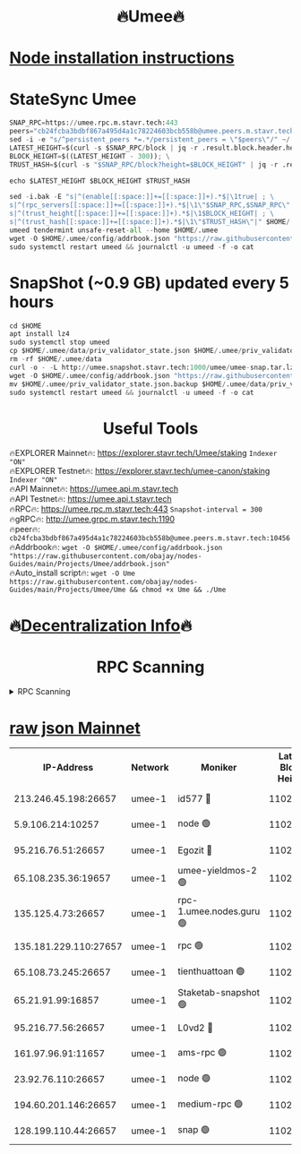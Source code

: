 <h1 align="center"> 🔥Umee🔥</h1>


[Node installation instructions](https://github.com/obajay/nodes-Guides/tree/main/Projects/Umee)
=
# StateSync Umee
```python
SNAP_RPC=https://umee.rpc.m.stavr.tech:443
peers="cb24fcba3bdbf867a495d4a1c78224603bcb558b@umee.peers.m.stavr.tech:10456"
sed -i -e "s/^persistent_peers *=.*/persistent_peers = \"$peers\"/" ~/.umee/config/config.toml
LATEST_HEIGHT=$(curl -s $SNAP_RPC/block | jq -r .result.block.header.height); \
BLOCK_HEIGHT=$((LATEST_HEIGHT - 300)); \
TRUST_HASH=$(curl -s "$SNAP_RPC/block?height=$BLOCK_HEIGHT" | jq -r .result.block_id.hash)

echo $LATEST_HEIGHT $BLOCK_HEIGHT $TRUST_HASH

sed -i.bak -E "s|^(enable[[:space:]]+=[[:space:]]+).*$|\1true| ; \
s|^(rpc_servers[[:space:]]+=[[:space:]]+).*$|\1\"$SNAP_RPC,$SNAP_RPC\"| ; \
s|^(trust_height[[:space:]]+=[[:space:]]+).*$|\1$BLOCK_HEIGHT| ; \
s|^(trust_hash[[:space:]]+=[[:space:]]+).*$|\1\"$TRUST_HASH\"|" $HOME/.umee/config/config.toml
umeed tendermint unsafe-reset-all --home $HOME/.umee
wget -O $HOME/.umee/config/addrbook.json "https://raw.githubusercontent.com/obajay/nodes-Guides/main/Projects/Umee/addrbook.json"
sudo systemctl restart umeed && journalctl -u umeed -f -o cat
```
# SnapShot (~0.9 GB) updated every 5 hours
```python
cd $HOME
apt install lz4
sudo systemctl stop umeed
cp $HOME/.umee/data/priv_validator_state.json $HOME/.umee/priv_validator_state.json.backup
rm -rf $HOME/.umee/data
curl -o - -L http://umee.snapshot.stavr.tech:1000/umee/umee-snap.tar.lz4 | lz4 -c -d - | tar -x -C $HOME/.umee --strip-components 2
wget -O $HOME/.umee/config/addrbook.json "https://raw.githubusercontent.com/obajay/nodes-Guides/main/Projects/Umee/addrbook.json"
mv $HOME/.umee/priv_validator_state.json.backup $HOME/.umee/data/priv_validator_state.json
sudo systemctl restart umeed && journalctl -u umeed -f -o cat
```
 <h1 align="center"> Useful Tools</h1>

🔥EXPLORER Mainnet🔥:      https://explorer.stavr.tech/Umee/staking             `Indexer "ON"` \
🔥EXPLORER Testnet🔥:        https://explorer.stavr.tech/umee-canon/staking      `Indexer "ON"` \
🔥API Mainnet🔥:                   https://umee.api.m.stavr.tech \
🔥API Testnet🔥:                     https://umee.api.t.stavr.tech \
🔥RPC🔥:                           https://umee.rpc.m.stavr.tech:443                     `Snapshot-interval = 300` \
🔥gRPC🔥:                              http://umee.grpc.m.stavr.tech:1190 \
🔥peer🔥:                     `cb24fcba3bdbf867a495d4a1c78224603bcb558b@umee.peers.m.stavr.tech:10456` \
🔥Addrbook🔥:    ```wget -O $HOME/.umee/config/addrbook.json "https://raw.githubusercontent.com/obajay/nodes-Guides/main/Projects/Umee/addrbook.json"``` \
🔥Auto_install script🔥: ```wget -O Ume https://raw.githubusercontent.com/obajay/nodes-Guides/main/Projects/Umee/Ume && chmod +x Ume && ./Ume```

🔥[Decentralization Info](https://github.com/obajay/StateSync-snapshots/tree/main/Projects/Umee/Decentralization)🔥
=

<h1 align="center"> RPC Scanning</h1>

<details>
<summary>RPC Scanning</summary>

<h2 align="center"> We scan nodes in real time every 4 hours. And we provide the final result of RPC endpoints.
We cannot influence the operation of these nodes in any way. </h2>


```python
If Voting Power is higher than 0 --> then the Node is a validator of the network and may be subject to attack and be a potential threat to the chain.
```
```python
We marked such validators with a red symbol
```

</details>

[raw json Mainnet](https://rpc-check.umeem.stavr.tech/umeem/rpc-umeem-result.json)
=



<table><tr><th>IP-Address</th><th>Network</th><th>Moniker</th><th>Latest Block Height</th><th>Earliest Block Height</th><th>Catching Up</th><th>Tx Index</th><th>Voting Power</th><th>Scan Time</th></tr><tr><td>213.246.45.198:26657</td><td>umee-1</td><td>id577 🔴</td><td>11027198</td><td>7100001</td><td>False</td><td>on</td><td>35124374</td><td>2024-03-15T08:02:24.383890826UTC</td></tr><tr><td>5.9.106.214:10257</td><td>umee-1</td><td>node 🟢</td><td>11027219</td><td>7942001</td><td>False</td><td>on</td><td>0</td><td>2024-03-15T08:04:31.984552928UTC</td></tr><tr><td>95.216.76.51:26657</td><td>umee-1</td><td>Egozit 🔴</td><td>11027227</td><td>8262001</td><td>False</td><td>off</td><td>38808566</td><td>2024-03-15T08:05:18.147716919UTC</td></tr><tr><td>65.108.235.36:19657</td><td>umee-1</td><td>umee-yieldmos-2 🟢</td><td>11027183</td><td>9575548</td><td>False</td><td>on</td><td>0</td><td>2024-03-15T08:01:00.460831235UTC</td></tr><tr><td>135.125.4.73:26657</td><td>umee-1</td><td>rpc-1.umee.nodes.guru 🟢</td><td>11027227</td><td>10691018</td><td>False</td><td>on</td><td>0</td><td>2024-03-15T08:05:18.469452180UTC</td></tr><tr><td>135.181.229.110:27657</td><td>umee-1</td><td>rpc 🟢</td><td>11027193</td><td>10754071</td><td>False</td><td>on</td><td>0</td><td>2024-03-15T08:01:55.349716748UTC</td></tr><tr><td>65.108.73.245:26657</td><td>umee-1</td><td>tienthuattoan 🟢</td><td>11027207</td><td>10787155</td><td>False</td><td>on</td><td>0</td><td>2024-03-15T08:03:19.367608591UTC</td></tr><tr><td>65.21.91.99:16857</td><td>umee-1</td><td>Staketab-snapshot 🟢</td><td>11027208</td><td>10910001</td><td>False</td><td>off</td><td>0</td><td>2024-03-15T08:03:25.990309629UTC</td></tr><tr><td>95.216.77.56:26657</td><td>umee-1</td><td>L0vd2 🔴</td><td>11027237</td><td>10927237</td><td>False</td><td>off</td><td>38551141</td><td>2024-03-15T08:06:13.974176855UTC</td></tr><tr><td>161.97.96.91:11657</td><td>umee-1</td><td>ams-rpc 🟢</td><td>11027237</td><td>10929930</td><td>False</td><td>on</td><td>0</td><td>2024-03-15T08:06:14.247383752UTC</td></tr><tr><td>23.92.76.110:26657</td><td>umee-1</td><td>node 🟢</td><td>11027246</td><td>10938001</td><td>False</td><td>on</td><td>0</td><td>2024-03-15T08:07:09.706997554UTC</td></tr><tr><td>194.60.201.146:26657</td><td>umee-1</td><td>medium-rpc 🟢</td><td>11027200</td><td>11013104</td><td>False</td><td>on</td><td>0</td><td>2024-03-15T08:02:41.624515225UTC</td></tr><tr><td>128.199.110.44:26657</td><td>umee-1</td><td>snap 🟢</td><td>11027235</td><td>11025940</td><td>False</td><td>off</td><td>0</td><td>2024-03-15T08:06:05.196128031UTC</td></tr></table>
